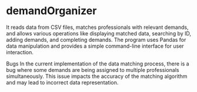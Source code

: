 # demandOrganizer
It reads data from CSV files, matches professionals with relevant demands, and allows various operations like displaying matched data, searching by ID, adding demands, and completing demands. The program uses Pandas for data manipulation and provides a simple command-line interface for user interaction.

Bugs
In the current implementation of the data matching process, there is a bug where some demands are being assigned to multiple professionals simultaneously. This issue impacts the accuracy of the matching algorithm and may lead to incorrect data representation.
